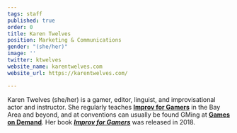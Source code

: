 ```yaml
---
tags: staff
published: true
order: 0
title: Karen Twelves
position: Marketing & Communications
gender: "(she/her)"
image: ''
twitter: ktwelves
website_name: karentwelves.com
website_url: https://karentwelves.com/

---
```

Karen Twelves (she/her) is a gamer, editor, linguist, and improvisational actor and instructor. She regularly teaches [**Improv for Gamers**](http://www.improvforgamers.com/) in the Bay Area and beyond, and at conventions can usually be found GMing at [**Games on Demand**](http://www.indiegamesondemand.org/). Her book [**_Improv for Gamers_**](https://www.evilhat.com/home/improv-for-gamers/) was released in 2018.